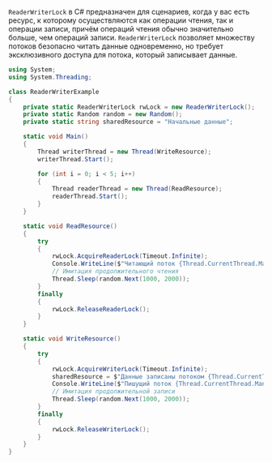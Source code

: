 `ReaderWriterLock` в C# предназначен для сценариев, когда у вас есть ресурс, к которому осуществляются как операции чтения, так и операции записи, причём операций чтения обычно значительно больше, чем операций записи. `ReaderWriterLock` позволяет множеству потоков безопасно читать данные одновременно, но требует эксклюзивного доступа для потока, который записывает данные.
```cs
using System;
using System.Threading;

class ReaderWriterExample
{
    private static ReaderWriterLock rwLock = new ReaderWriterLock();
    private static Random random = new Random();
    private static string sharedResource = "Начальные данные";

    static void Main()
    {
        Thread writerThread = new Thread(WriteResource);
        writerThread.Start();

        for (int i = 0; i < 5; i++)
        {
            Thread readerThread = new Thread(ReadResource);
            readerThread.Start();
        }
    }

    static void ReadResource()
    {
        try
        {
            rwLock.AcquireReaderLock(Timeout.Infinite);
            Console.WriteLine($"Читающий поток {Thread.CurrentThread.ManagedThreadId} читает '{sharedResource}'");
            // Имитация продолжительного чтения
            Thread.Sleep(random.Next(1000, 2000));
        }
        finally
        {
            rwLock.ReleaseReaderLock();
        }
    }

    static void WriteResource()
    {
        try
        {
            rwLock.AcquireWriterLock(Timeout.Infinite);
            sharedResource = $"Данные записаны потоком {Thread.CurrentThread.ManagedThreadId}";
            Console.WriteLine($"Пишущий поток {Thread.CurrentThread.ManagedThreadId} записывает '{sharedResource}'");
            // Имитация продолжительной записи
            Thread.Sleep(random.Next(1000, 2000));
        }
        finally
        {
            rwLock.ReleaseWriterLock();
        }
    }
}

```